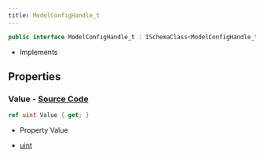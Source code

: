 ```yaml
---
title: ModelConfigHandle_t
---
```


```csharp
public interface ModelConfigHandle_t : ISchemaClass<ModelConfigHandle_t>, ISchemaField, ISchemaClass, INativeHandle
```

- Implements

## Properties

### **Value** - [Source Code](https://github.com/swiftly-solution/swiftlys2/blob/main/managed/src/SwiftlyS2.Generated/Schemas/Interfaces/ModelConfigHandle_t.cs#L16)

```csharp
ref uint Value { get; }
```

- Property Value

- [uint](https://learn.microsoft.com/dotnet/api/system.uint32)

